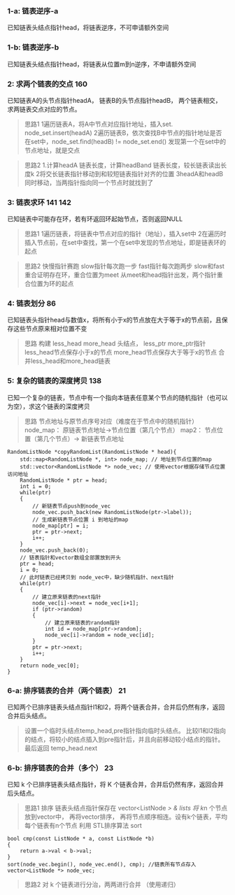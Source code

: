 ### 1-a: 链表逆序-a
已知链表头结点指针head，将链表逆序，不可申请额外空间

### 1-b: 链表逆序-b 
已知链表头结点指针head，将链表从位置m到n逆序，不申请额外空间 
### 2: 求两个链表的交点 160
已知链表A的头节点指针headA， 链表B的头节点指针headB， 两个链表相交， 求两链表交点对应的节点。
>思路1
1遍历链表A，将A中节点对应指针地址，插入set. node_set.insert(headA)
2遍历链表B，依次查找B中节点的指针地址是否在set中，node_set.find(headB) != node_set.end() 发现第一个在set中的节点地址，就是交点

>思路2
1.计算headA 链表长度，计算headBand 链表长度，较长链表读出长度k 
2将交长链表指针移动到和较短链表指针对齐的位置
3headA和headB同时移动，当两指针指向同一个节点时就找到了

### 3: 链表求环 141 142
已知链表中可能存在环，若有环返回环起始节点，否则返回NULL
> 思路1
1遍历链表，将链表中节点对应的指针（地址），插入set中
2在遍历时插入节点前，在set中查找，第一个在set中发现的节点地址，即是链表环的起点

> 思路2
快慢指针赛跑
slow指针每次跑一步
fast指针每次跑两步
slow和fast重合证明存在环，重合位置为meet
从meet和head指针出发，两个指针重合位置为环的起点

### 4: 链表划分 86
已知链表头指针head与数值x，将所有小于x的节点放在大于等于x的节点前，且保存这些节点原来相对位置不变
> 思路
构建 less_head more_head 头结点， less_ptr more_ptr指针
less_head节点保存小于x的节点
more_head节点保存大于等于x的节点
合并less_head和more_head链表

### 5: 复杂的链表的深度拷贝 138
已知一个复杂的链表，节点中有一个指向本链表任意某个节点的随机指针（也可以为空），求这个链表的深度拷贝
> 思路
节点地址与原节点序号对应（难度在于节点中的随机指针）
node_map： 原链表节点地址->节点位置（第几个节点）
map2： 节点位置（第几个节点）-> 新链表节点地址

~~~
RandomListNode *copyRandomList(RandomListNode * head){
    std::map<RandomListNode *, int> node_map; // 地址到节点位置的map
    std::vector<RandomListNode *> node_vec; // 使用vector根据存储节点位置访问地址
    RandomListNode * ptr = head;
    int i = 0;
    while(ptr)  
    {
        // 新链表节点push到node_vec
        node_vec.push_back(new RandomListNode(ptr->label));
        // 生成新链表节点位置 i 到地址的map
        node_map[ptr] = i;
        ptr = ptr->next;
        i++;
    }
    node_vec.push_back(0);
    // 链表指针和vector数组全部置放到开头
    ptr = head;
    i = 0;
    // 此时链表已经拷贝到 node_vec中，缺少随机指针、next指针
    while(ptr)
    {
        // 建立原来链表的next指针
        node_vec[i]->next = node_vec[i+1];
        if (ptr->random)
        {   
            // 建立原来链表的random指针
            int id = node_map[ptr->random];
            node_vec[i]->random = node_vec[id];
        }
        ptr = ptr->next;
        i++;
    }
    return node_vec[0];
}
~~~

### 6-a: 排序链表的合并（两个链表） 21
已知两个已排序链表头结点指针l1和l2，将两个链表合并，合并后仍然有序，返回合并后头结点。
> 设置一个临时头结点temp_head,pre指针指向临时头结点。
 比较l1和l2指向的结点，将较小的结点插入到pre指针后，并且向前移动较小结点的指针。最后返回 temp_head.next

### 6-b: 排序链表的合并（多个） 23
已知 k 个已排序链表头结点指针，将 K 个链表合并，合并后仍然有序，返回合并后头结点。

> 思路1 排序
链表头结点指针保存在 vector<ListNode *> & lists
将 k*n 个节点放到vector中， 再将vector排序， 再将节点顺序相连。设有k个链表，平均每个链表有n个节点
利用 STL排序算法 sort
~~~
bool cmp(const ListNode * a, const ListNode *b)
{
    return a->val < b->val;
}
sort(node_vec.begin(), node_vec.end(), cmp); //链表所有节点存入vector<ListNode *> node_vec;
~~~
> 思路2
对 k 个链表进行分治，两两进行合并 （使用递归）